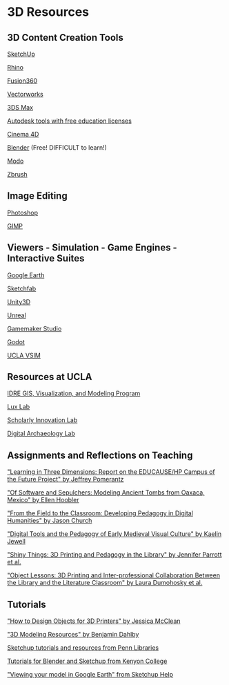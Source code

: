 # 3D Resources

3D Content Creation Tools 
---

[SketchUp](https://www.sketchup.com/)

[Rhino](https://www.rhino3d.com/)

[Fusion360](https://www.autodesk.com/products/fusion-360/overview#banner)

[Vectorworks](https://www.vectorworks.net/en)

[3DS Max](https://area.autodesk.com/crush-it-3ds-max-2/)

[Autodesk tools with free education licenses](https://www.autodesk.com/education/free-software/featured)

[Cinema 4D](https://www.maxon.net/en-us/products/cinema-4d/overview/)

[Blender](https://www.blender.org/)
(Free!  DIFFICULT to learn!)

[Modo](https://www.foundry.com/products/modo)

[Zbrush](http://pixologic.com/)


Image Editing
---

[Photoshop](https://www.adobe.com/products/photoshop.html)

[GIMP](https://www.gimp.org/)


Viewers - Simulation - Game Engines - Interactive Suites
---

[Google Earth](http://www.google.com/earth/)

[Sketchfab](https://sketchfab.com/)

[Unity3D](https://unity3d.com/unity)

[Unreal](https://www.unrealengine.com/en-US/)

[Gamemaker Studio](https://www.yoyogames.com/gamemaker)

[Godot](https://godotengine.org/)

[UCLA VSIM](https://idre.ucla.edu/research/active-research/vsim/vsim-downloads)


## Resources at UCLA

[IDRE GIS, Visualization, and Modeling Program](https://idre.ucla.edu/programs/gis-visualization)

[Lux Lab](https://www.library.ucla.edu/use/computers-computing-services/lux-lab)

[Scholarly Innovation Lab](https://www.library.ucla.edu/yrl/scholarly-innovation-lab-sil)

[Digital Archaeology Lab](https://dal.ucla.edu/)

## Assignments and Reflections on Teaching

["Learning in Three Dimensions: Report on the EDUCAUSE/HP Campus of the Future Project" by Jeffrey Pomerantz](https://www.educause.edu/ecar/research-publications/learning-in-three-dimensions-report-on-the-educause-hp-campus-of-the-future-project/executive-summary-key-findings-acknowledgments)

["Of Software and Sepulchers: Modeling Ancient Tombs from Oaxaca, Mexico" by Ellen Hoobler](https://jitp.commons.gc.cuny.edu/of-software-and-sepulchers-modeling-ancient-tombs-from-oaxaca-mexico/)

["From the Field to the Classroom: Developing Pedagogy in Digital Humanities" by Jason Church](https://www.ncptt.nps.gov/blog/from-the-field-to-the-classroom-developing-pedagogy-in-digital-humanities/)

["Digital Tools and the Pedagogy of Early Medieval Visual Culture" by Kaelin Jewell](http://digital.kenyon.edu/cgi/viewcontent.cgi?article=1311&context=perejournal)

["Shiny Things: 3D Printing and Pedagogy in the Library" by Jennifer Parrott et al.](https://www.clir.org/wp-content/uploads/sites/6/2017/10/pub174.pdf)

["Object Lessons: 3D Printing and Inter-professional Collaboration Between the Library and the Literature Classroom" by Laura Dumohosky et al.](https://pdfs.semanticscholar.org/3981/6dac854add26a3d8939f2c7164271ee13948.pdf)

## Tutorials

["How to Design Objects for 3D Printers" by Jessica McClean](https://guides.library.txstate.edu/c.php?g=444600&p=3032211)

["3D Modeling Resources" by Benjamin Dahlby](https://research.ppld.org/c.php?g=918153&p=6618579)

[Sketchup tutorials and resources from Penn Libraries](https://guides.library.upenn.edu/sketchup/overview)

[Tutorials for Blender and Sketchup from Kenyon College](https://kenyon.libguides.com/c.php?g=443572&p=3129991)

["Viewing your model in Google Earth" from Sketchup Help](https://help.sketchup.com/en/sketchup/viewing-your-model-google-earth)
